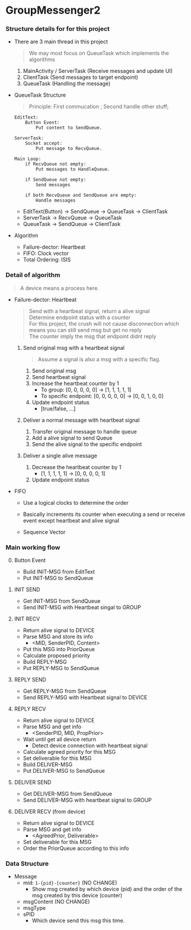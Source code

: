 # GroupMessenger2    

### Structure details for for this project    

- There are 3 main thread in this project
    > We may most focus on QueueTask which implements the algorithms
    
    1. MainActivity / ServerTask (Receive messages and update UI)
    2. ClientTask (Send messages to target endpoint)
    3. QueueTask (Handling the message)

- QueueTask Structure
    > Principle: First commucation ; Second handle other stuff;

    ```
    EditText:
        Button Event:
            Put content to SendQueue.
    ```
    
    ```
    ServerTask:
        Socket accept:
            Put message to RecvQueue.
    ```
    
    ```
    Main Loop:
        if RecvQueue not empty:
            Put messages to HandleQueue.
        
        if SendQueue not empty:
            Send messages
        
        if both RecvQueue and SendQueue are empty:
            Handle messages
    ```
    
    - EditText(Button) -> SendQueue -> QueueTask -> ClientTask
    - ServerTask -> RecvQueue -> QueueTask
    - QueueTask -> SendQueue -> ClientTask

- Algorithm
    - Failure-dector: Heartbeat
    - FIFO: Clock vector
    - Total Ordering: ISIS
    
### Detail of algorithm    
> A device means a process here.

- Failure-dector: Heartbeat
    > Send with a heartbeat signal, return a alive signal    
    > Determine endpoint status with a counter      
    > For this project, the crush will not cause disconnection which means you can still send msg but get no reply     
    > The counter imply the msg that endpoint didnt reply    
    
    1. Send original msg with a heartbeat signal
        > Assume a signal is also a msg with a specific flag.
        
        1. Send original msg
        2. Send heartbeat signal
        3. Increase the heartbeat counter by 1
            - To group: [0, 0, 0, 0, 0] -> [1, 1, 1, 1, 1]
            - To specific endpoint: [0, 0, 0, 0, 0] -> [0, 0, 1, 0, 0]
        4. Update endpoint status
            - [true/false, ...]
            
    2. Deliver a normal message with heartbeat signal
        1. Transfer original message to handle queue
        2. Add a alive signal to send Queue
        3. Send the alive signal to the specific endpoint
        
    3. Deliver a single alive message
        1. Decrease the heartbeat counter by 1
            - [1, 1, 1, 1, 1] -> [0, 0, 0, 0, 1] 
        2. Update endpoint status
- FIFO
    - Use a logical clocks to determine the order
    - Basically increments its counter when executing a send or receive event except heartbeat and alive signal
    
    - Sequence Vector

### Main working flow
0. Button Event    
    - Build INIT-MSG from EditText    
    - Put INIT-MSG to SendQueue    

1. INIT SEND     
    - Get INIT-MSG from SendQueue    
    - Send INIT-MSG with Heartbeat singal to GROUP        
    
2. INIT RECV     
    - Return alive signal to DEVICE        
    - Parse MSG and store its info        
        - <MID, SenderPID, Content>    
    - Put this MSG into PriorQueue    
    - Calculate proposed priority    
    - Build REPLY-MSG        
    - Put REPLY-MSG to SendQueue        

3. REPLY SEND        
    - Get REPLY-MSG from SendQueue    
    - Send REPLY-MSG with Heartbeat signal to DEVICE    

4. REPLY RECV    
    - Return alive signal to DEVICE        
    - Parse MSG and get info        
        - <SenderPID, MID, PropPrior>    
    - Wait until get all device return    
        - Detect device connection with heartbeat signal    
    - Calculate agreed priority for this MSG    
    - Set deliverable for this MSG
    - Build DELIVER-MSG    
    - Put DELIVER-MSG to SendQueue    

5. DELIVER SEND    
    - Get DELIVER-MSG from SendQueue    
    - Send DELIVER-MSG with heartbeat signal to GROUP    

6. DELIVER RECV (from device)      
    - Return alive signal to DEVICE    
    - Parse MSG and get info    
        - <AgreedPrior, Deliverable>    
    - Set deliverable for this MSG    
    - Order the PriorQueue according to this info    

### Data Structure
- Message 
    - mid: `1-{pid}-{counter}` (NO CHANGE)
        - Show msg created by which device (pid) and the order of the msg created by this device (counter)
    - msgContent (NO CHANGE)
    - msgType
    - sPID
        - Which device send this msg this time.

